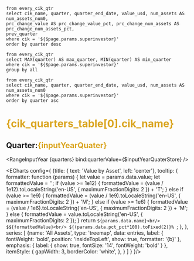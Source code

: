 
```cik_quarters_table
from every_cik_qtr
select cik_name, quarter, quarter_end_date, value_usd, num_assets AS num_assets_num0,
prc_change_value AS prc_change_value_pct, prc_change_num_assets AS prc_change_num_assets_pct,
prev_quarter
where cik = '${$page.params.superinvestor}'
order by quarter desc
```
<!-- -- ```cik_quarters_table_filtered
-- from every_cik_qtr
-- select quarter, value_usd
-- where quarter = '${inputYearQuater}'
-- ``` -->


```cik_max_min_quarter
from every_cik_qtr
select MAX(quarter) AS max_quarter, MIN(quarter) AS min_quarter
where cik = '${$page.params.superinvestor}'
group by all
```



<!-- -- ```cik_quarters_table_filtered_quarter
-- from every_cik_qtr
-- select 
--     *,
--     (value_usd - prev_value_usd) / prev_value_usd  AS pct_change_value_pct,
--     (num_assets - prev_num_assets) / prev_num_assets  AS pct_change_assets_pct,
-- where cik = '${$page.params.superinvestor}' AND quarter = '${inputYearQuater_cik}'
-- order by quarter desc
-- ``` -->



```cik_quarters_area
from every_cik_qtr
select cik_name, quarter, quarter_end_date, value_usd, num_assets AS num_assets_num0
where cik = '${$page.params.superinvestor}'
order by quarter asc
```

<script>
 /** @type {import('./$types').PageData} */
import { writable } from 'svelte/store';

let quarters = cik_quarters_table.map(item => (item.quarter)).reverse();
let inputYearQuaterStore = writable(quarters[quarters.length - 1]);
$: inputYearQuater = $inputYearQuaterStore;
$: inputYearQuaterStore.set(inputYearQuater)


$: entries = props.entries.filter(d => d.quarter === $inputYearQuaterStore);
$: quarter_filtered = cik_quarters_table.filter(d => d.quarter === $inputYearQuaterStore);

$: prev_quarter = quarter_filtered.map(item => (item.prev_quarter))[0];
    

</script>

<!-- {JSON.stringify(Object.keys(data), null, 2)} -->

# <span style="color: goldenrod;">{cik_quarters_table[0].cik_name}</span>

<LineChart 
title="Historical Value($)"
    data={cik_quarters_area}
    x=quarter
    y=value_usd
/>

## Quarter:<span style="color: goldenrod;">{inputYearQuater}</span>
<RangeInputYear {quarters} bind:quarterValue={$inputYearQuaterStore} />

<BigValue
    data={quarter_filtered}
    title="Value"
    value=value_usd  
    fmt='$#,##0.0,,,"B"' 
    comparison=prc_change_value_pct
    comparisonTitle="% Over {prev_quarter}"
/>

<BigValue
    data={quarter_filtered}
    title="Assets"
    value=num_assets_num0  
    fmt='#,##0'  
    comparison=prc_change_num_assets_pct
    omparisonTitle="% Over {prev_quarter}"
/> 

<BigValue
    data={quarter_filtered}
    title="Placeholder: Synthetic P/L - Qtr ove Qtr"
    value=num_assets_num0  
    fmt='#,##0'  
    comparison=prc_change_num_assets_pct
    omparisonTitle="% Over {prev_quarter}"
/> 

<BigValue
    data={quarter_filtered}
    title="Placeholder: Synthetic P/L - All time"
    value=num_assets_num0  
    fmt='#,##0'  
    comparison=prc_change_num_assets_pct
    omparisonTitle="% Over {prev_quarter}"
/> 

<Tabs>
<Tab label="Table">

<DataTable data="{entries}" link="quarter" search="true" rows=9>
    <Column id="name"  title='Name'/>
    <Column id="cusip_ticker" title= "Ticker"/>
    <Column id="value" />
    <Column id="pct_pct" title='%' />    
</DataTable>
</Tab>


<Tabs/>
<Tab label="Chart">

<ECharts config={
    {title: {
            text: 'Value by Asset',
            left: 'center'},
        tooltip: {
        formatter: function (params) {
                    let value = params.data.value;
                    let formattedValue = '';
                    if (value >= 1e12) {
                        formattedValue = (value / 1e12).toLocaleString('en-US', { maximumFractionDigits: 2 }) + 'T';
                    } else if (value >= 1e9) {
                        formattedValue = (value / 1e9).toLocaleString('en-US', { maximumFractionDigits: 2 }) + 'M';
                    } else if (value >= 1e6) {
                        formattedValue = (value / 1e6).toLocaleString('en-US', { maximumFractionDigits: 2 }) + 'M';
                    } else {
                        formattedValue = value.toLocaleString('en-US', { maximumFractionDigits: 2 });
                    }
                    return `${params.data.name}<br/>
                    $${formattedValue}<br/>
                    ${(params.data.pct_pct*100).toFixed(2)}% `;
                },
    },
        series: [
        {name: 'All Assets',
            type: 'treemap',
            data: entries,
            label: {
                fontWeight: 'bold',
            position: 'insideTopLeft',
            show: true,
            formatter: '{b}'
            },
            emphasis: {
                label: {
                    show: true,
                    fontSize: '14',
                    fontWeight: 'bold'
                }
            },
            itemStyle: {
                gapWidth: 3,
                borderColor: 'white',
            },
        }
        ]
    }
}/>
    </Tab>
</Tabs>


